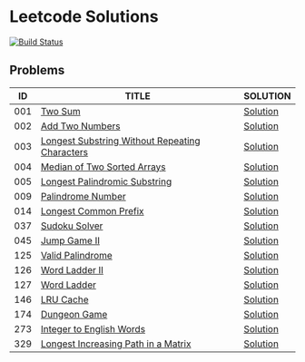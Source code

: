 # Leetcode Solutions

[![Build Status](https://travis-ci.com/yaodong/practices-in-java.svg?branch=master)](https://travis-ci.com/yaodong/practices-in-java)

## Problems

| ID | TITLE  | SOLUTION  |
|----|--------|-----------|
| 001 | [Two Sum](https://leetcode.com/problems/two-sum/) | [Solution](./java/leetcode/Q1_TwoSum/Solution.java) |
| 002 | [Add Two Numbers](https://leetcode.com/problems/add-two-numbers/) | [Solution](./java/leetcode/Q2_AddTwoNumbers/Solution.java) |
| 003 | [Longest Substring Without Repeating Characters](https://leetcode.com/problems/longest-substring-without-repeating-characters/) | [Solution](./java/leetcode/Q3_LongestSubstringNoRepeat/Solution.java) |
| 004 | [Median of Two Sorted Arrays](https://leetcode.com/problems/median-of-two-sorted-arrays/) | [Solution](./java/leetcode/Q4_MedianOfTwoSortedArrays/Solution.java) |
| 005 | [Longest Palindromic Substring](https://leetcode.com/problems/longest-palindromic-substring/) | [Solution](./java/leetcode/Q5_LongestPalindromicSubstring/Solution.java) |
| 009 | [Palindrome Number](https://leetcode.com/problems/palindrome-number/) | [Solution](./java/leetcode/Q9_PalindromeNumber/Solution.java) |
| 014 | [Longest Common Prefix](https://leetcode.com/problems/longest-common-prefix/) | [Solution](./java/leetcode/Q14_LongestCommonPrefix/Solution.java) |
| 037 | [Sudoku Solver](https://leetcode.com/problems/sudoku-solver/) | [Solution](./java/leetcode/Q37_SudokuSolver/Solution.java) |
| 045 | [Jump Game II](https://leetcode.com/problems/jump-game-ii/) | [Solution](./java/leetcode/Q45_JumpGame2/Solution.java) |
| 125 | [Valid Palindrome](https://leetcode.com/problems/valid-palindrome/) | [Solution](./java/leetcode/Q125_ValidPalindrome/Solution.java) |
| 126 | [Word Ladder II](https://leetcode.com/problems/word-ladder-ii/) | [Solution](./java/leetcode/Q126_WordLadder2/Solution.java) |
| 127 | [Word Ladder](https://leetcode.com/problems/word-ladder/) | [Solution](./java/leetcode/Q127_WordLadder/Solution.java) |
| 146 | [LRU Cache](https://leetcode.com/problems/lru-cache/) | [Solution](./java/leetcode/Q146_LRUCache/Solution.java) |
| 174 | [Dungeon Game](https://leetcode.com/problems/dungeon-game/) | [Solution](./java/leetcode/Q174_DungeonGame/Solution.java) |
| 273 | [Integer to English Words](https://leetcode.com/problems/integer-to-english-words/) | [Solution](./java/leetcode/Q273_IntegerToEnglishWords/Solution.java) |
| 329 | [Longest Increasing Path in a Matrix](https://leetcode.com/problems/longest-increasing-path-in-a-matrix/) | [Solution](./java/leetcode/Q329_LongestIncreasingPathInMatrix/Solution.java) |
